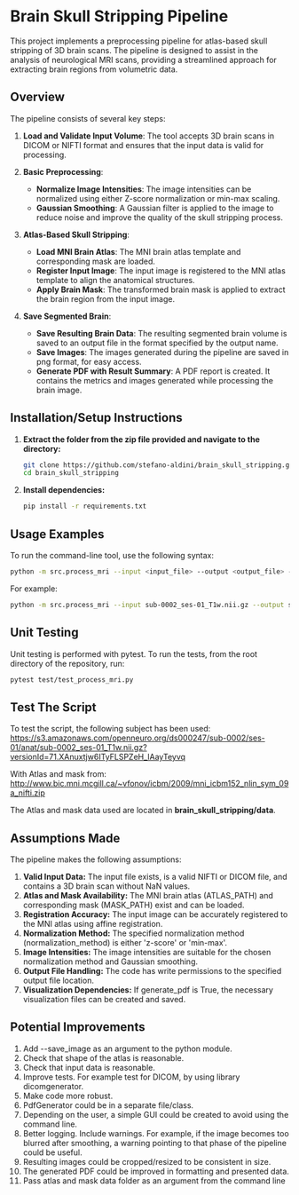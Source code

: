 # Brain Skull Stripping Pipeline

This project implements a preprocessing pipeline for atlas-based skull stripping of 3D brain scans. The pipeline is designed to assist in the analysis of neurological MRI scans, providing a streamlined approach for extracting brain regions from volumetric data.

## Overview

The pipeline consists of several key steps:

1.  **Load and Validate Input Volume**: The tool accepts 3D brain scans in DICOM or NIFTI format and ensures that the input data is valid for processing.

2.  **Basic Preprocessing**:
    *   **Normalize Image Intensities**: The image intensities can be normalized using either Z-score normalization or min-max scaling.
    *   **Gaussian Smoothing**: A Gaussian filter is applied to the image to reduce noise and improve the quality of the skull stripping process.

3.  **Atlas-Based Skull Stripping**:
    *   **Load MNI Brain Atlas**: The MNI brain atlas template and corresponding mask are loaded.
    *   **Register Input Image**: The input image is registered to the MNI atlas template to align the anatomical structures.
    *   **Apply Brain Mask**: The transformed brain mask is applied to extract the brain region from the input image.

4.  **Save Segmented Brain**:
    *   **Save Resulting Brain Data**: The resulting segmented brain volume is saved to an output file in the format specified by the output name.
    *   **Save Images**: The images generated during the pipeline are saved in png format, for easy access.
    *   **Generate PDF with Result Summary**: A PDF report is created. It contains the metrics and images generated while processing the brain image.

## Installation/Setup Instructions

1.  **Extract the folder from the zip file provided and navigate to the directory:**

    ```bash
    git clone https://github.com/stefano-aldini/brain_skull_stripping.git
    cd brain_skull_stripping
    ```


2.  **Install dependencies:**

    ```bash
    pip install -r requirements.txt
    ```

## Usage Examples

To run the command-line tool, use the following syntax:

```bash
python -m src.process_mri --input <input_file> --output <output_file> --sigma <smoothing_parameter> --normalization_method <normalization_method> --generate_pdf
```

For example:

```bash
python -m src.process_mri --input sub-0002_ses-01_T1w.nii.gz --output sub-0002_ses-0001_T1w_defaced_out.nii.gz --sigma 1.5 --normalization_method z-score --generate_pdf
```

## Unit Testing

Unit testing is performed with pytest. To run the tests, from the root directory of the repository, run:

```bash
pytest test/test_process_mri.py
```


## Test The Script

To test the script, the following subject has been used:
https://s3.amazonaws.com/openneuro.org/ds000247/sub-0002/ses-01/anat/sub-0002_ses-01_T1w.nii.gz?versionId=71.XAnuxtjw6ITyFLSPZeH_lAayTeyvq

With Atlas and mask from:
http://www.bic.mni.mcgill.ca/~vfonov/icbm/2009/mni_icbm152_nlin_sym_09a_nifti.zip

The Atlas and mask data used are located in __brain_skull_stripping/data__.

## Assumptions Made

The pipeline makes the following assumptions:

1. **Valid Input Data:** The input file exists, is a valid NIFTI or DICOM file, and contains a 3D brain scan without NaN values.
2. **Atlas and Mask Availability:** The MNI brain atlas (ATLAS_PATH) and corresponding mask (MASK_PATH) exist and can be loaded.
3. **Registration Accuracy:** The input image can be accurately registered to the MNI atlas using affine registration.
4. **Normalization Method:** The specified normalization method (normalization_method) is either 'z-score' or 'min-max'.
5. **Image Intensities:** The image intensities are suitable for the chosen normalization method and Gaussian smoothing.
6. **Output File Handling:** The code has write permissions to the specified output file location.
7. **Visualization Dependencies:** If generate_pdf is True, the necessary visualization files can be created and saved.

## Potential Improvements

1. Add --save_image as an argument to the python module.
2. Check that shape of the atlas is reasonable.
3. Check that input data is reasonable.
4. Improve tests. For example test for DICOM, by using library dicomgenerator.
5. Make code more robust.
6. PdfGenerator could be in a separate file/class.
7. Depending on the user, a simple GUI could be created to avoid using the command line.
8. Better logging. Include warnings. For example, if the image becomes too blurred after smoothing, a warning pointing to that phase of the pipeline could be useful.
9. Resulting images could be cropped/resized to be consistent in size.
10. The generated PDF could be improved in formatting and presented data.
11. Pass atlas and mask data folder as an argument from the command line